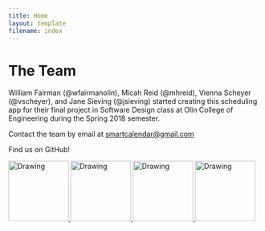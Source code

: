 ```yaml
---
title: Home
layout: template
filename: index
---
```


# The Team
William Fairman (@wfairmanolin), Micah Reid (@mhreid), Vienna Scheyer (@vscheyer), and Jane Sieving (@jsieving) started creating this scheduling app for their final project in Software Design class at Olin College of Engineering during the Spring 2018 semester.

Contact the team by email at smartcalendar@gmail.com

Find us on GitHub!

<div class="inline-block">
<a href= "https://github.com/wfairmanolin">
<img src='https://avatars0.githubusercontent.com/u/31521968?s=200&v=4)](https://github.com/wfairmanolin' alt="Drawing"          width="120" height="120")/> 
<a href= "https://github.com/mhreid">
<img src='https://avatars0.githubusercontent.com/u/7905597?s=200&v=4)](https://github.com/mhreid' alt="Drawing" width="120" height="120")"/> <a href= "https://github.com/jsieving">
<img src='https://avatars3.githubusercontent.com/u/31548155?s=200&v=4)](https://github.com/jsieving' alt="Drawing" width="120" height="120")"/> <a href= "https://github.com/vscheyer">
<img src='https://avatars2.githubusercontent.com/u/18016746?s=200&v=4)](https://github.com/vscheyer' alt="Drawing" width="120" height="120")"/>

